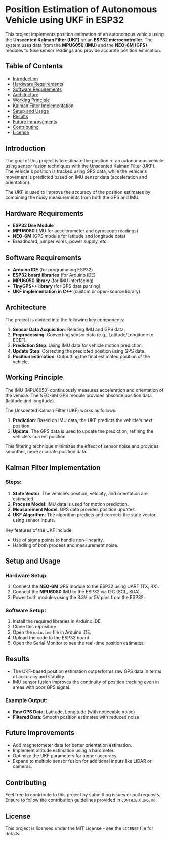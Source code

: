 # Position Estimation of Autonomous Vehicle using UKF in ESP32

This project implements position estimation of an autonomous vehicle using the **Unscented Kalman Filter (UKF)** on an **ESP32 microcontroller**. The system uses data from the **MPU6050 (IMU)** and the **NEO-6M (GPS)** modules to fuse sensor readings and provide accurate position estimation.

## Table of Contents
- [Introduction](#introduction)
- [Hardware Requirements](#hardware-requirements)
- [Software Requirements](#software-requirements)
- [Architecture](#architecture)
- [Working Principle](#working-principle)
- [Kalman Filter Implementation](#kalman-filter-implementation)
- [Setup and Usage](#setup-and-usage)
- [Results](#results)
- [Future Improvements](#future-improvements)
- [Contributing](#contributing)
- [License](#license)

## Introduction
The goal of this project is to estimate the position of an autonomous vehicle using sensor fusion techniques with the Unscented Kalman Filter (UKF). The vehicle's position is tracked using GPS data, while the vehicle's movement is predicted based on IMU sensor data (acceleration and orientation). 

The UKF is used to improve the accuracy of the position estimates by combining the noisy measurements from both the GPS and IMU.

## Hardware Requirements
- **ESP32 Dev Module**
- **MPU6050** (IMU for accelerometer and gyroscope readings)
- **NEO-6M** (GPS module for latitude and longitude data)
- Breadboard, jumper wires, power supply, etc.

## Software Requirements
- **Arduino IDE** (for programming ESP32)
- **ESP32 board libraries** (for Arduino IDE)
- **MPU6050 library** (for IMU interfacing)
- **TinyGPS++ library** (for GPS data parsing)
- **UKF implementation in C++** (custom or open-source library)

## Architecture
The project is divided into the following key components:
1. **Sensor Data Acquisition**: Reading IMU and GPS data.
2. **Preprocessing**: Converting sensor data (e.g., Latitude/Longitude to ECEF).
3. **Prediction Step**: Using IMU data for vehicle motion prediction.
4. **Update Step**: Correcting the predicted position using GPS data.
5. **Position Estimation**: Outputting the final estimated position of the vehicle.

## Working Principle
The IMU (MPU6050) continuously measures acceleration and orientation of the vehicle. The NEO-6M GPS module provides absolute position data (latitude and longitude). 

The Unscented Kalman Filter (UKF) works as follows:
1. **Prediction**: Based on IMU data, the UKF predicts the vehicle's next position.
2. **Update**: The GPS data is used to update the prediction, refining the vehicle's current position.

This filtering technique minimizes the effect of sensor noise and provides smoother, more accurate position data.

## Kalman Filter Implementation
### Steps:
1. **State Vector**: The vehicle’s position, velocity, and orientation are estimated.
2. **Process Model**: IMU data is used for motion prediction.
3. **Measurement Model**: GPS data provides position updates.
4. **UKF Algorithm**: The algorithm predicts and corrects the state vector using sensor inputs.

Key features of the UKF include:
- Use of sigma points to handle non-linearity.
- Handling of both process and measurement noise.

## Setup and Usage
### Hardware Setup:
1. Connect the **NEO-6M** GPS module to the ESP32 using UART (TX, RX).
2. Connect the **MPU6050** IMU to the ESP32 via I2C (SCL, SDA).
3. Power both modules using the 3.3V or 5V pins from the ESP32.

### Software Setup:
1. Install the required libraries in Arduino IDE.
2. Clone this repository:  
3. Open the `main.ino` file in Arduino IDE.
4. Upload the code to the ESP32 board.
5. Open the Serial Monitor to see the real-time position estimates.

## Results
- The UKF-based position estimation outperforms raw GPS data in terms of accuracy and stability.
- IMU sensor fusion improves the continuity of position tracking even in areas with poor GPS signal.

### Example Output:
- **Raw GPS Data**: Latitude, Longitude (with noticeable noise)
- **Filtered Data**: Smooth position estimates with reduced noise

## Future Improvements
- Add magnetometer data for better orientation estimation.
- Implement altitude estimation using a barometer.
- Optimize the UKF parameters for higher accuracy.
- Expand to multiple sensor fusion for additional inputs like LIDAR or cameras.

## Contributing
Feel free to contribute to this project by submitting issues or pull requests. Ensure to follow the contribution guidelines provided in `CONTRIBUTING.md`.

## License
This project is licensed under the MIT License - see the `LICENSE` file for details.
